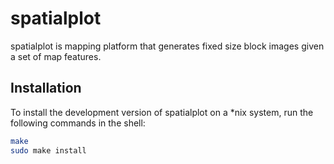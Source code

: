 # spatialplot

spatialplot is mapping platform that generates fixed size block images given a set of map features. 

## Installation

To install the development version of spatialplot on a *nix system, run the following commands in the shell:

``` bash
make
sudo make install
```



